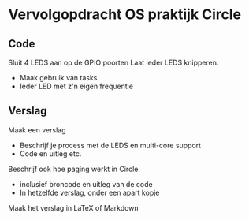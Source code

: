  
# Vervolgopdracht OS praktijk Circle

## Code
Sluit 4 LEDS aan op de GPIO poorten
Laat ieder LEDS knipperen. 
 - Maak gebruik van tasks
 - Ieder LED met z'n eigen frequentie

## Verslag
Maak een verslag
 - Beschrijf je process met de LEDS en multi-core support
 - Code en uitleg etc.

Beschrijf ook hoe paging werkt in Circle 
 - inclusief broncode en uitleg van de code
 - In hetzelfde verslag, onder een apart kopje

Maak het verslag in LaTeX of Markdown
